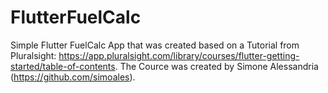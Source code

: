 # FlutterFuelCalc
Simple Flutter FuelCalc App that was created based on a Tutorial from Pluralsight: https://app.pluralsight.com/library/courses/flutter-getting-started/table-of-contents. The Cource was created by Simone Alessandria (https://github.com/simoales). 

